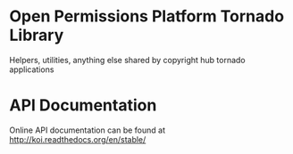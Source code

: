 Open Permissions Platform Tornado Library
=========================================

Helpers, utilities, anything else shared by copyright hub tornado applications

API Documentation
=================

Online API documentation can be found at http://koi.readthedocs.org/en/stable/

